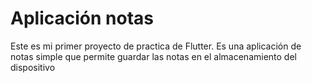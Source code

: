 # Aplicación notas

Este es mi primer proyecto de practica de Flutter. Es una aplicación de notas simple que permite guardar las notas en el almacenamiento del dispositivo




